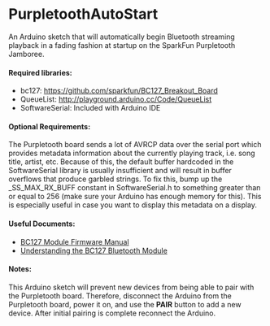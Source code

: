 PurpletoothAutoStart
====================

An Arduino sketch that will automatically begin Bluetooth streaming playback in a fading fashion at startup on the SparkFun Purpletooth Jamboree.

#### Required libraries:
* bc127: https://github.com/sparkfun/BC127_Breakout_Board
* QueueList: http://playground.arduino.cc/Code/QueueList
* SoftwareSerial: Included with Arduino IDE

#### Optional Requirements:
The Purpletooth board sends a lot of AVRCP data over the serial port which provides metadata information about the currently playing track, i.e. song title, artist, etc. Because of this, the default buffer hardcoded in the SoftwareSerial library is usually insufficient and will result in buffer overflows that produce garbled strings. To fix this, bump up the _SS_MAX_RX_BUFF constant in SoftwareSerial.h to something greater than or equal to 256 (make sure your Arduino has enough memory for this). This is especially useful in case you want to display this metadata on a display.

#### Useful Documents:
* [BC127 Module Firmware Manual](http://dlnmh9ip6v2uc.cloudfront.net/datasheets/Wireless/Bluetooth/Melody_5.0_Manual-RevD-RC10-Release.pdf)
* [Understanding the BC127 Bluetooth Module](https://learn.sparkfun.com/tutorials/understanding-the-bc127-bluetooth-module/arduino-library?_ga=1.261420174.265801078.1423708522)

#### Notes:
This Arduino sketch will prevent new devices from being able to pair with the Purpletooth board. Therefore, disconnect the Arduino from the Purpletooth board, power it on, and use the **PAIR** button to add a new device. After initial pairing is complete reconnect the Arduino.

